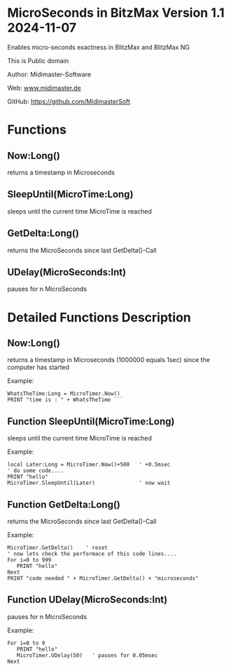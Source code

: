 # MicroSeconds in BitzMax    Version 1.1    2024-11-07
Enables micro-seconds exactness in BlitzMax and BlitzMax NG

This is Public domain
 
Author: Midimaster-Software

Web: www.midimaster.de

GitHub: https://github.com/MidimasterSoft 


# Functions

## Now:Long()
returns a timestamp in Microseconds

## SleepUntil(MicroTime:Long)  
sleeps until the current time MicroTime is reached

## GetDelta:Long() 
returns the MicroSeconds since last GetDelta()-Call

## UDelay(MicroSeconds:Int)
pauses for n MicroSeconds

# Detailed Functions Description

## Now:Long()
returns a timestamp in Microseconds (1000000 equals 1sec) since the computer has started
		
Example:

    WhatsTheTime:Long = MicroTimer.Now()
    PRINT "time is : " + WhatsTheTime ```



## Function SleepUntil(MicroTime:Long)
sleeps until the current time MicroTime is reached

Example:
     
    local Later:Long = MicroTimer.Now()+500   ' +0.5msec
    ' do some code....
    PRINT "hello"
    MicroTimer.SleepUntil(Later)              ' now wait


## Function GetDelta:Long()
returns the MicroSeconds since last GetDelta()-Call

Example:

    MicroTimer.GetDelta()    ' reset
    ' now lets check the performace of this code lines....
    For i=0 to 999
       PRINT "hello"
    Next
    PRINT "code needed " + MicroTimer.GetDelta() + "microseconds"
		

	
## Function UDelay(MicroSeconds:Int)
pauses for n MicroSeconds
   
Example:
		
    For i=0 to 9
       PRINT "hello"
       MicroTimer.UDelay(50)   ' pauses for 0.05msec
    Next




	


